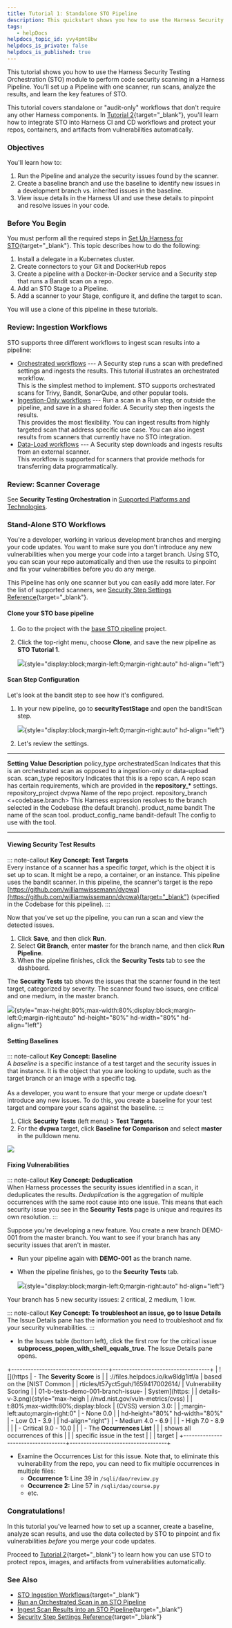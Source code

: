 ```yaml
---
title: Tutorial 1: Standalone STO Pipeline
description: This quickstart shows you how to use the Harness Security Testing Orchestration (STO) module to perform code security scanning in a Harness Pipeline. You'll set up a Pipeline with one scanner, run sc…
tags: 
   - helpDocs
helpdocs_topic_id: yvy4pmt8bw
helpdocs_is_private: false
helpdocs_is_published: true
---
```


This tutorial shows you how to use the Harness Security Testing
Orchestration (STO) module to perform code security scanning in a
Harness Pipeline. You\'ll set up a Pipeline with one scanner, run scans,
analyze the results, and learn the key features of STO.

This tutorial covers standalone or \"audit-only\" workflows that don\'t
require any other Harness components. In [Tutorial
2](https://docs.harness.io/article/zy4h4ch6dh){target="_blank"}, you\'ll
learn how to integrate STO into Harness CI and CD workflows and protect
your repos, containers, and artifacts from vulnerabilities
automatically.

### Objectives

You\'ll learn how to:

1.  Run the Pipeline and analyze the security issues found by the
    scanner.
2.  Create a baseline branch and use the baseline to identify new issues
    in a development branch vs. inherited issues in the baseline.
3.  View issue details in the Harness UI and use these details to
    pinpoint and resolve issues in your code.

### Before You Begin

You must perform all the required steps in [Set Up Harness for
STO](https://docs.harness.io/article/rlbw5luj4h){target="_blank"}. This
topic describes how to do the following:

1.  Install a delegate in a Kubernetes cluster.
2.  Create connectors to your Git and DockerHub repos
3.  Create a pipeline with a Docker-in-Docker service and a Security
    step that runs a Bandit scan on a repo.
4.  Add an STO Stage to a Pipeline.
5.  Add a scanner to your Stage, configure it, and define the target to
    scan.

You will use a clone of this pipeline in these tutorials.

### Review: Ingestion Workflows

STO supports three different workflows to ingest scan results into a
pipeline:

-   [Orchestrated workflows](#orchestrated_workflows) --- A Security
    step runs a scan with predefined settings and ingests the results.
    This tutorial illustrates an orchestrated workflow.\
    This is the simplest method to implement. STO supports orchestrated
    scans for Trivy, Bandit, SonarQube, and other popular tools.
-   [Ingestion-Only workflows](#ingestion-only-workflows) --- Run a scan
    in a Run step, or outside the pipeline, and save in a shared folder.
    A Security step then ingests the results.\
    This provides the most flexibility. You can ingest results from
    highly targeted scan that address specific use case. You can also
    ingest results from scanners that currently have no STO integration.
-   [Data-Load workflows](#data-load-workflows) --- A Security step
    downloads and ingests results from an external scanner.\
    This workflow is supported for scanners that provide methods for
    transferring data programmatically.

### Review: Scanner Coverage

See **Security Testing Orchestration** in [Supported Platforms and
Technologies](https://docs.harness.io/article/1e536z41av-supported-platforms-and-technologies).

### Stand-Alone STO Workflows

You\'re a developer, working in various development branches and merging
your code updates. You want to make sure you don\'t introduce any new
vulnerabilities when you merge your code into a target branch. Using
STO, you can scan your repo automatically and then use the results to
pinpoint and fix your vulnerabilties before you do any merge.

This Pipeline has only one scanner but you can easily add more later.
For the list of supported scanners, see [Security Step Settings
Reference](https://docs.harness.io/article/0k0iubnzql){target="_blank"}.

#### Clone your STO base pipeline

1.  Go to the project with the [base STO
    pipeline](https://docs.harness.io/article/rlbw5luj4h#create-an-sto-pipeline)
    project.

2.  Click the top-right menu, choose **Clone**, and save the new
    pipeline as **STO Tutorial 1**.

    ![](./static/tutorial-1-standalone-workflows-07.png){style="display:block;margin-left:0;margin-right:auto"
    hd-align="left"}

#### Scan Step Configuration

Let\'s look at the bandit step to see how it\'s configured.

1.  In your new pipeline, go to **securityTestStage** and open the
    banditScan step.

    ![](./static/tutorial-1-standalone-workflows-08.png){style="display:block;margin-left:0;margin-right:auto"
    hd-align="left"}

2.  Let\'s review the settings.

  --------------------- ---------------------- ----------------------------------------------------------------------------------------------------------------------------------
  **Setting**           **Value**              **Description**
  policy_type           orchestratedScan       Indicates that this is an orchestrated scan as opposed to a ingestion-only or data-upload scan.
  scan_type             repository             Indicates that this is a repo scan. A repo scan has certain requirements, which are provided in the **repository\_\*** settings.
  repository_project    dvpwa                  Name of the repo project.
  repository_branch     \<+codebase.branch\>   This Harness expression resolves to the branch selected in the Codebase (the default branch).
  product_name          bandit                 The name of the scan tool.
  product_config_name   bandit-default         The config to use with the tool.
  --------------------- ---------------------- ----------------------------------------------------------------------------------------------------------------------------------

#### Viewing Security Test Results

::: note-callout
**Key Concept: Test Targets**\
Every instance of a scanner has a specific *target*, which is the object
it is set up to scan. It might be a repo, a container, or an instance.
This pipeline uses the bandit scanner. In this pipeline, the scanner\'s
target is the repo
[https://github.com/williamwissemann/dvpwa](https://github.com/williamwissemann/dvpwa){target="_blank"}
(specified in the Codebase for this pipeline).
:::

Now that you\'ve set up the pipeline, you can run a scan and view the
detected issues.

1.  Click **Save**, and then click **Run**.
2.  Select **Git Branch**, enter **master** for the branch name, and
    then click **Run Pipeline**.
3.  When the pipeline finishes, click the **Security Tests** tab to see
    the dashboard.

The **Security Tests** tab shows the issues that the scanner found in
the test target, categorized by severity. The scanner found two issues,
one critical and one medium, in the master branch.

![](./static/tutorial-1-standalone-workflows-09.png){style="max-height:80%;max-width:80%;display:block;margin-left:0;margin-right:auto"
hd-height="80%" hd-width="80%" hd-align="left"}

#### Setting Baselines

::: note-callout
**Key Concept: Baseline**\
A *baseline* is a specific instance of a test target and the security
issues in that instance. It is the object that you are looking to
update, such as the target branch or an image with a specific tag.\
\
As a developer, you want to ensure that your merge or update doesn\'t
introduce any new issues. To do this, you create a baseline for your
test target and compare your scans against the baseline.
:::

1.  Click **Security Tests** (left menu) \> **Test Targets**.
2.  For the **dvpwa** target, click **Baseline for Comparison** and
    select **master** in the pulldown menu.

![](./static/tutorial-1-standalone-workflows-10.png)

#### Fixing Vulnerabilities

::: note-callout
**Key Concept: Deduplication**\
When Harness processes the security issues identified in a scan, it
deduplicates the results. *Deduplication* is the aggregation of multiple
occurrences with the same root cause into one issue. This means that
each security issue you see in the **Security Tests** page is unique and
requires its own resolution.
:::

Suppose you\'re developing a new feature. You create a new branch
DEMO-001 from the master branch. You want to see if your branch has any
security issues that aren\'t in master.

-   Run your pipeline again with **DEMO-001** as the branch name.

-   When the pipeline finishes, go to the **Security** **Tests** tab.

    ![](./static/tutorial-1-standalone-workflows-11.png){style="display:block;margin-left:0;margin-right:auto"
    hd-align="left"}

Your branch has 5 new security issues: 2 critical, 2 medium, 1 low.

::: note-callout
**Key Concept: To troubleshoot an issue, go to Issue Details**\
The Issue Details pane has the information you need to troubleshoot and
fix your security vulnerabilities.
:::

-   In the Issues table (bottom left), click the first row for the
    critical issue **subprocess_popen_with_shell_equals_true**. The
    Issue Details pane opens.

+-----------------------------------+-----------------------------------+
| ![](https                         | -   The **Severity Score** is     |
| ://files.helpdocs.io/kw8ldg1itf/a |     based on the [NIST Common     |
| rticles/t57yct5guh/1659417002614/ |     Vulnerability Scoring         |
| 01-b-tests-demo-001-branch-issue- |     System](https:                |
| details-v-3.png){style="max-heigh | //nvd.nist.gov/vuln-metrics/cvss) |
| t:80%;max-width:80%;display:block |     (CVSS) version 3.0:           |
| ;margin-left:auto;margin-right:0" |     -   None 0.0                  |
| hd-height="80%" hd-width="80%"    |     -   Low 0.1 - 3.9             |
| hd-align="right"}                 |     -   Medium 4.0 - 6.9          |
|                                   |     -   High 7.0 - 8.9            |
|                                   |     -   Critical 9.0 - 10.0       |
|                                   | -   The **Occurrences List**      |
|                                   |     shows all occurrences of this |
|                                   |     specific issue in the test    |
|                                   |     target                        |
+-----------------------------------+-----------------------------------+

-   Examine the Occurrences List for this issue. Note that, to eliminate
    this vulnerability from the repo, you can need to fix multiple
    occurrences in multiple files:
    -   **Occurrence 1:** Line 39 in `/sqli/dao/review.py`
    -   **Occurrence 2:** Line 57 in `/sqli/dao/course.py`
    -   etc.

### Congratulations!

In this tutorial you\'ve learned how to set up a scanner, create a
baseline, analyze scan results, and use the data collected by STO to
pinpoint and fix vulnerabilities *before* you merge your code updates.

Proceed to [Tutorial
2](https://docs.harness.io/article/zy4h4ch6dh){target="_blank"} to learn
how you can use STO to protect repos, images, and artifacts from
vulnerabilities automatically.

### See Also

-   [STO Ingestion
    Workflows](https://docs.harness.io/article/cjqnd71y07){target="_blank"}
-   [Run an Orchestrated Scan in an STO
    Pipeline](https://docs.harness.io/article/wk018r6x3g)
-   [Ingest Scan Results into an STO
    Pipeline](https://docs.harness.io/article/wk018r6x3g){target="_blank"}
-   [Security Step Settings
    Reference](https://docs.harness.io/article/0k0iubnzql){target="_blank"}
